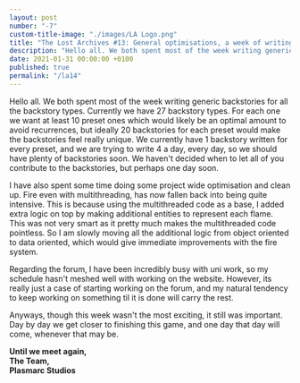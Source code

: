```yaml
---
layout: post
number: "-7"
custom-title-image: "./images/LA Logo.png"
title: "The Lost Archives #13: General optimisations, a week of writing and an update on the forum"
description: "Hello all. We both spent most of the week writing generic backstories for all the backstory types. Currently we have 27 backstory types. For each one we want at least 10 preset ones which would likely be an optimal amount to avoid recurrences, but ideally 20 backstories for each preset would make the backstories feel really unique. We currently have 1 backstory written for every preset, and we are trying to write 4 a day, every day, so we should have plenty of backstories soon. We haven't decided when to let all of you contribute to the backstories, but perhaps one day soon."
date: 2021-01-31 00:00:00 +0100
published: true
permalink: "/la14"
---
```


Hello all. We both spent most of the week writing generic backstories for all the backstory types. Currently we have 27 backstory types. For each one we want at least 10 preset ones which would likely be an optimal amount to avoid recurrences, but ideally 20 backstories for each preset would make the backstories feel really unique. We currently have 1 backstory written for every preset, and we are trying to write 4 a day, every day, so we should have plenty of backstories soon. We haven't decided when to let all of you contribute to the backstories, but perhaps one day soon.

I have also spent some time doing some project wide optimisation and clean up. Fire even with multithreading, has now fallen back into being quite intensive. This is because using the multithreaded code as a base, I added extra logic on top by making additional entities to represent each flame. This was not very smart as it pretty much makes the multithreaded code pointless. So I am slowly moving all the additional logic from object oriented to data oriented, which would give immediate improvements with the fire system.

Regarding the forum, I have been incredibly busy with uni work, so my schedule hasn't meshed well with working on the website. However, its really just a case of starting working on the forum, and my natural tendency to keep working on something til it is done will carry the rest.

Anyways, though this week wasn't the most exciting, it still was important. Day by day we get closer to finishing this game, and one day that day will come, whenever that may be.

**Until we meet again,**\
**The Team,**\
**Plasmarc Studios**
